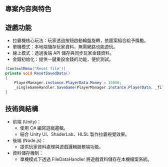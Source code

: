 ## 專案內容與特色
## 遊戲功能
* 拉霸機核心玩法：玩家透過按鈕啟動輪盤旋轉，依圖案組合給予獎勵。
* 單機模式：本地端儲存玩家資料，無需網路也能遊玩。
* 線上模式：透過後端 API 儲存與同步玩家金錢資料。
* 金錢初始化：提供一鍵重設金錢的功能，便於測試。
```csharp
[ContextMenu("Reset file")]
private void ResetSavedData()
{
    PlayerManager.instance.PlayerData.Money = 10000;
    _singleGameHandler.SaveGame(PlayerManager.instance.PlayerData, _fileDataHandler);
}
```
## 技術與結構
* 前端 (Unity)：
     *  使用 C# 編寫遊戲邏輯。
     * 結合 Unity UI、ShaderLab、HLSL 製作拉霸視覺效果。
* 後端 (Node.js)：
     * 提供玩家資料處理與遊戲邏輯服務端功能。
* 資料儲存機制：
     * 單機模式下透過 FileDataHandler 將遊戲資料儲存在本機檔案系統。
